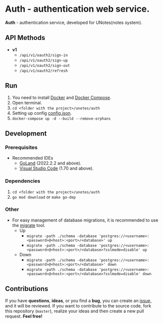 # Auth - authentication web service.

**Auth** - authentication service, developed for UNotes(notes system).

## API Methods

- **v1**
    - `/api/v1/oauth2/sign-in`
    - `/api/v1/oauth2/sign-up`
    - `/api/v1/oauth2/sign-out`
    - `/api/v1/oauth2/refresh`

## Run

1) You need to install [Docker](https://docs.docker.com/get-docker)
   and [Docker Compose](https://docs.docker.com/compose/install).
2) Open terminal.
3) `cd <folder with the project>/unotes/auth`
4) Setting up config [config.json](https://github.com/udholdenhed/unotes/blob/master/auth/configs/config.json).
5) `docker-compose up -d --build --remove-orphans`

## Development

### Prerequisites

- Recommended IDEs
    - [GoLand](https://www.jetbrains.com/go) (2022.2.2 and above).
    - [Visual Studio Code](https://code.visualstudio.com) (1.70 and above).

### Dependencies

1) `cd <folder with the project>/unotes/auth`
2) `go mod download` or `make go-dep`

### Other

- For easy management of database migrations, it is recommended to use
  the [migrate](https://github.com/golang-migrate/migrate) tool.
    - Up
        - `migrate -path ./schema -database 'postgres://<username>:<password>@<host>:<port>/<database>' up`
        - `migrate -path ./schema -database 'postgres://<username>:<password>@<host>:<port>/<database>?sslmode=disable' up`
    - Down
        - `migrate -path ./schema -database 'postgres://<username>:<password>@<host>:<port>/<database>' down`
        - `migrate -path ./schema -database 'postgres://<username>:<password>@<host>:<port>/<database>?sslmode=disable' down`

## Contributions

If you have **questions**, **ideas**, or you find a **bug**, you can create
an [issue,](https://github.com/udholdenhed/unotes/issues) and it will be reviewed. If you want to contribute to
the source code, fork this repository (`master`), realize your ideas and then create a new pull request. **Feel free!**
